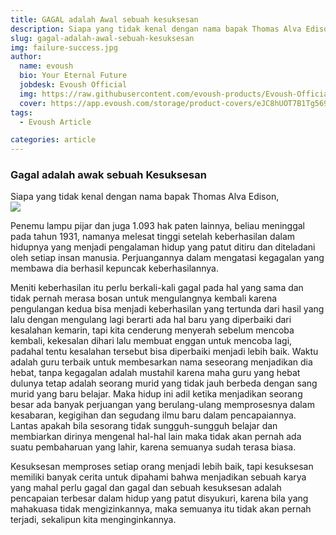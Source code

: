 ```yaml
---
title: GAGAL adalah Awal sebuah kesuksesan
description: Siapa yang tidak kenal dengan nama bapak Thomas Alva Edison, Penemu lampu pijar dan juga 1.093 hak paten lainnya
slug: gagal-adalah-awal-sebuah-kesuksesan
img: failure-success.jpg
author:
  name: evoush
  bio: Your Eternal Future
  jobdesk: Evoush Official
  img: https://raw.githubusercontent.com/evoush-products/Evoush-Official-Website/master/static/icon_128.png
  cover: https://app.evoush.com/storage/product-covers/eJC8hUOT7B1Tg56943hWhsI9KMH8k7CdRe2OFDbo.jpg
tags:
  - Evoush Article

categories: article
---  
```


### Gagal adalah awak sebuah Kesuksesan

Siapa yang tidak kenal dengan nama bapak Thomas Alva Edison,  
<img src="https://mmc.kalteng.go.id/files/berita/11022018085443.jpg" class="img-fluid">  

Penemu lampu pijar dan juga 1.093 hak paten lainnya, beliau meninggal pada tahun 1931, namanya melesat tinggi setelah keberhasilan dalam hidupnya yang menjadi pengalaman hidup yang patut ditiru dan diteladani oleh setiap insan manusia. Perjuangannya dalam mengatasi kegagalan yang membawa dia berhasil kepuncak keberhasilannya.

 
Meniti keberhasilan itu perlu berkali-kali gagal pada hal yang sama dan tidak pernah merasa bosan untuk mengulangnya kembali karena pengulangan kedua bisa menjadi keberhasilan yang tertunda dari hasil yang lalu dengan mengulang lagi berarti ada hal baru yang diperbaiki dari kesalahan kemarin, tapi kita cenderung menyerah sebelum mencoba kembali, kekesalan dihari lalu membuat enggan untuk mencoba lagi, padahal tentu kesalahan tersebut bisa diperbaiki menjadi lebih baik. Waktu adalah guru terbaik untuk membesarkan nama seseorang menjadikan dia hebat, tanpa kegagalan adalah mustahil karena maha guru yang hebat dulunya tetap adalah seorang murid yang tidak jauh berbeda dengan sang murid yang baru belajar. Maka hidup ini adil ketika menjadikan seorang besar ada banyak perjuangan yang berulang-ulang memprosesnya dalam kesabaran, kegigihan dan segudang ilmu baru dalam pencapaiannya. Lantas apakah bila sesorang tidak sungguh-sungguh belajar dan membiarkan dirinya mengenal hal-hal lain maka tidak akan pernah ada suatu pembaharuan yang lahir, karena semuanya sudah terasa biasa.

 

Kesuksesan memproses setiap orang menjadi lebih baik, tapi kesuksesan memiliki banyak cerita untuk dipahami bahwa menjadikan sebuah karya yang mahal perlu gagal dan gagal dan sebuah kesuksesan adalah pencapaian terbesar dalam hidup yang patut disyukuri, karena bila yang mahakuasa tidak mengizinkannya, maka semuanya itu tidak akan pernah terjadi, sekalipun kita menginginkannya.
